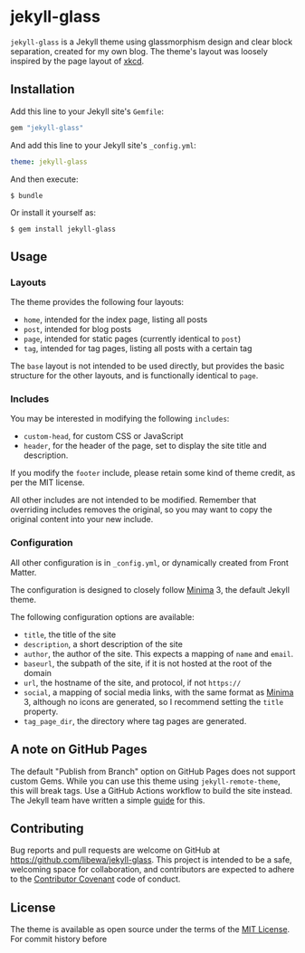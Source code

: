 # jekyll-glass

`jekyll-glass` is a Jekyll theme using glassmorphism design and clear block separation, created for my own blog. The theme's layout was loosely inspired by the page layout of [xkcd](https://xkcd.com/).


## Installation

Add this line to your Jekyll site's `Gemfile`:

```ruby
gem "jekyll-glass"
```

And add this line to your Jekyll site's `_config.yml`:

```yaml
theme: jekyll-glass
```

And then execute:

    $ bundle

Or install it yourself as:

    $ gem install jekyll-glass

## Usage

### Layouts
The theme provides the following four layouts:
- `home`, intended for the index page, listing all posts
- `post`, intended for blog posts
- `page`, intended for static pages (currently identical to `post`)
- `tag`, intended for tag pages, listing all posts with a certain tag

The `base` layout is not intended to be used directly, but provides the basic structure for the other layouts, and is functionally identical to `page`.

### Includes
You may be interested in modifying the following `includes`:
- `custom-head`, for custom CSS or JavaScript
- `header`, for the header of the page, set to display the site title and description.

If you modify the `footer` include, please retain some kind of theme credit, as per the MIT license.

All other includes are not intended to be modified. Remember that overriding includes removes the original, so you may want to copy the original content into your new include.

### Configuration
All other configuration is in `_config.yml`, or dynamically created from Front Matter.

The configuration is designed to closely follow [Minima] 3, the default Jekyll theme.

The following configuration options are available:
- `title`, the title of the site
- `description`, a short description of the site
- `author`, the author of the site. This expects a mapping of `name` and `email`.
- `baseurl`, the subpath of the site, if it is not hosted at the root of the domain
- `url`, the hostname of the site, and protocol, if not `https://`
- `social`, a mapping of social media links, with the same format as [Minima] 3, although no icons are generated, so I recommend setting the `title` property.
- `tag_page_dir`, the directory where tag pages are generated.

## A note on GitHub Pages
The default "Publish from Branch" option on GitHub Pages does not support custom Gems. While you can use this theme using `jekyll-remote-theme`, this will break tags. Use a GitHub Actions workflow to build the site instead. The Jekyll team have written a simple [guide](https://jekyllrb.com/docs/continuous-integration/github-actions/) for this.

## Contributing

Bug reports and pull requests are welcome on GitHub at https://github.com/libewa/jekyll-glass. This project is intended to be a safe, welcoming space for collaboration, and contributors are expected to adhere to the [Contributor Covenant](http://contributor-covenant.org) code of conduct.

## License

The theme is available as open source under the terms of the [MIT License](https://opensource.org/licenses/MIT).
For commit history before 

[Minima]: https://github.com/jekyll/minima
